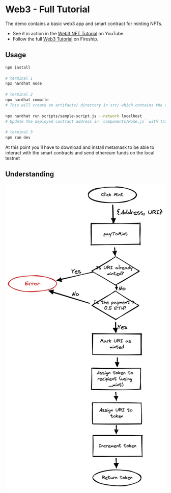 # Web3 - Full Tutorial

The demo contains a basic web3 app and smart contract for minting NFTs.

- See it in action in the [Web3 NFT Tutorial](https://youtu.be/meTpMP0J5E8) on YouTube.
- Follow the full [Web3 Tutorial](https://fireship.io/lessons/web3-solidity-hardhat-react-tutorial) on Fireship.

## Usage

```bash
npm install

# terminal 1
npx hardhat node

# terminal 2
npx hardhat compile
# This will create an artifacts/ directory in src/ which contains the compiled smart contract code

npx hardhat run scripts/sample-script.js --network localhost
# Update the deployed contract address in `components/Home.js` with this output

# terminal 3
npm run dev
```

At this point you'll have to download and install metamask to be able to interact with the smart contracts and send ethereum funds on the local testnet

## Understanding

![Minting Flowchart](./docs/FlowChart.png)
